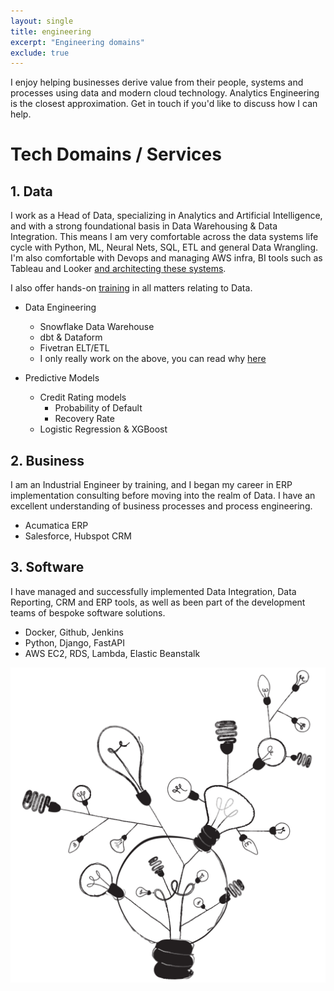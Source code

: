 ```yaml
---
layout: single
title: engineering  
excerpt: "Engineering domains"
exclude: true
---
```


I enjoy helping businesses derive value from their people, systems and processes using data and modern cloud technology. Analytics Engineering is the closest approximation. Get in touch if you'd like to discuss how I can help.


# Tech Domains / Services

## 1. Data

I work as a Head of Data, specializing in Analytics and Artificial Intelligence, and with a strong foundational basis in Data Warehousing & Data Integration. This means I am very comfortable across the data systems life cycle with Python, ML, Neural Nets, SQL, ETL and general Data Wrangling. I'm also comfortable with Devops and managing AWS infra, BI tools such as Tableau and Looker [and architecting these systems](https://groupby1.substack.com/p/data-as-a-utility-tool).

I also offer hands-on [training](/engineering/training/) in all matters relating to Data.

* Data Engineering
    * Snowflake Data Warehouse
    * dbt & Dataform
    * Fivetran ELT/ETL
    * I only really work on the above, you can read why [here](https://groupby1.substack.com/p/data-as-a-utility-tool)

* Predictive Models
    * Credit Rating models
        * Probability of Default
        * Recovery Rate
    * Logistic Regression & XGBoost

## 2. Business

I am an Industrial Engineer by training, and I began my career in ERP implementation consulting before moving into the realm of Data. I have an excellent understanding of business processes and process engineering.

* Acumatica ERP
* Salesforce, Hubspot CRM

## 3. Software
I have managed and successfully implemented Data Integration, Data Reporting, CRM and ERP tools, as well as been part of the development teams of bespoke software solutions.

* Docker, Github, Jenkins
* Python, Django, FastAPI
* AWS EC2, RDS, Lambda, Elastic Beanstalk

<img name="absurd.design" src="/assets/images/ad_idea.png" alt=""/>